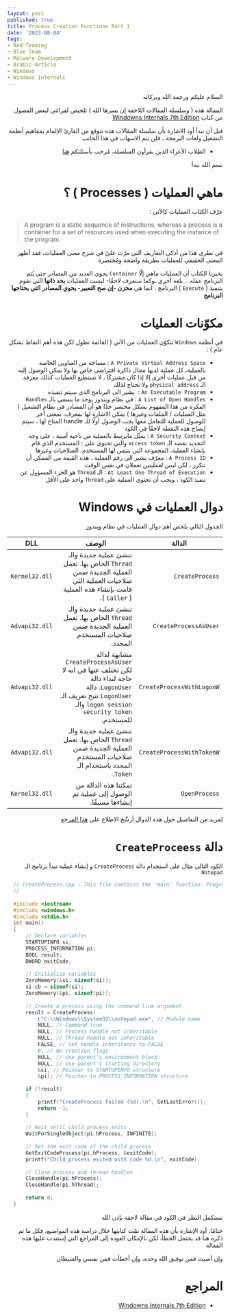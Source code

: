 ```yaml
---
layout: post
published: true
title: Process Creation Functions Part 1 
date: '2023-08-04'
tags:
- Red-Teaming
- Blue Team
- Malware Development
- Arabic-Article
- Windows
- Windows Internals
---
```


<div dir="rtl" markdown="1">

السلام عليكم ورحمة الله وبركاته 

المقالة هذه ( وسلسلة المقالات اللاحقة إن يسرها الله ) تلخيص لقرائتي لبعض الفصول من كتاب [Windowns Internals 7th Edition](https://learn.microsoft.com/en-us/sysinternals/resources/windows-internals) 

قبل أن نبدأ أود الاشارة بأن سلسلة المقالات هذه تتوقع من القارئ الإلمام بمفاهيم أنظمة التشغيل ولغات البرمجة ، فلن يتم الاسهاب في هذا الجانب

- الطلاب الأعزاء الذين يقرأون السلسلة، مُرحب بأسئلتكم [هنا](https://0xb1tbyte.github.io/calendar/)

بسم الله نبدأ 

# ماهي العمليات ( Processes ) ؟ 
عرّف الكتاب العمليات كالآتي :

</div>

> A program is a static sequence of instructions, whereas a process is a container for a set of resources used when executing the instance of the program.

<div dir="rtl" markdown="1">
في نظري هذا من أذكى التعاريف التي مرّت عليّ في شرح معنى العمليات، فقد أظهر المعنى الحقيقي للعمليات بطريقة واضحة ومُختصرة

يخبرنا الكتاب أن العمليات ماهي إلّا `Container` يحوي العديد من المصادر حتى يُتم البرنامج عمله .. بلغة أخرى ـوكما سنعرف لاحقًا- ليست العمليات **بحد ذاتها** التي تقوم بتنفيذ ( `Execute` ) البرنامج ، انما هي **مخزن -إن صح التعبير- يحوي المصادر التي يحتاجها البرنامج**

# مكوّنات العمليات 
في أنظمة `Windows` تتكوّن العمليات من الآتي ( القائمة تطول لكن هذه أهم النقاط بشكل عام ) : 
- `A Private Virtual Address Space` : مساحة من العناوين الخاصة بالعملية، كل عملية لديها مجال ذاكرة افتراضي خاص بها ولا يمكن الوصول إليه من قبل عمليات أخرى إلا إذا كان مشتركًا ، لا تستطيع العمليات كذلك معرفة الـ `physical address` ولا تحتاج لذلك
- `An Executable Program` :  يشير الى البرنامج الذي سيتم تنفيذه
- `A List of Open Handles` : في نظام ويندوز يوجد ما يسمى بالـ `Handles` الفكرة من هذا المفهوم بشكل مختصر جدًا هو أن المصادر في نظام التشغيل ( مثل العمليات / الملفات وغيرها ) يمكن الاشارة لها بمعرف، بمعنى آخر للوصول للعملية للتعامل معها يجب الوصول أولًا للـ handle المتاح لها ، سيتم إيضاح هذه النقطة لاحقًا في الكود
- `A Security Context` : يمثّل مايرتبط بالعملية من ناحية أمنية ، على وجه التحديد نقصد الـ `access token` والتي تحتوي على : المستخدم الذي قام بإنشاء العملية، المجموعة التي ينتمي لها المستخدم، الصلاحيات وغيرها
- `A Process ID` : معرّف يشير الى رقم العملية ، هذه القيمة من الممكن أن تتكرر ، لكن ليس لعمليتين تعملان في نفس الوقت
- `At Least One Thread of Execution` : الـ `Thread` هو الجزء المسؤول عن تنفيذ الكود ، ويجب أن تحتوي العملية على `Thread` واحد على الأقل

  
# دوال العمليات في Windows 
الجدول التالي يلخص أهم دوال العمليات في نظام ويندوز

| الدالة | الوصف | DLL |
| --- | --- | --- |
| `CreateProcess` | تنشئ عملية جديدة والـ `Thread` الخاص بها. تعمل العملية الجديدة ضمن صلاحيات العملية التي قامت بإنشاء هذه العملية ( `Caller` ). | `Kernel32.dll` |
| `CreateProcessAsUser` | تنشئ عملية جديدة والـ `Thread` الخاص بها. تعمل العملية الجديدة ضمن صلاحيات المستخدم المحدد. | `Advapi32.dll` |
| `CreateProcessWithLogonW` | مشابهة لدالة `CreateProcessAsUser` لكن تختلف عنها في انه لا حاجة لنداء دالة `LogonUser`. دالة `LogonUser` تتيح تعريف الـ `logon session` والـ `security token` للمستخدم. | `Advapi32.dll` |
| `CreateProcessWithTokenW` | تنشئ عملية جديدة والـ `Thread` الخاص بها. تعمل العملية الجديدة ضمن صلاحيات المستخدم المحدد باستخدام الـ `Token`. | `Advapi32.dll` |
| `OpenProcess` | تمكننا هذه الدالة من الوصول إلى عملية تم إنشاءها مسبقًا. | `Kernel32.dll` |

لمزيد من التفاصيل حول هذه الدوال أرشّح الاطلاع على [هذا المرجع](https://www.tenouk.com/crstufunction1.html)

# دالة `CreateProceess`
الكود التالي مثال على استخدام دالة `CreateProcess` و إنشاء عملية تبدأ برنامج الـ `Notepad`


</div>


```c
  // CreateProcess.cpp : This file contains the 'main' function. Program execution begins and ends there.
  //
  
  #include <iostream>
  #include <windows.h>
  #include <stdio.h>
  int main()
  {
      // Declare variables
      STARTUPINFO si;
      PROCESS_INFORMATION pi;
      BOOL result;
      DWORD exitCode;
  
      // Initialize variables
      ZeroMemory(&si, sizeof(si));
      si.cb = sizeof(si);
      ZeroMemory(&pi, sizeof(pi));
  
      // Create a process using the command line argument
      result = CreateProcess(
          L"C:\\Windows\\System32\\notepad.exe", // Module name
          NULL, // Command line
          NULL, // Process handle not inheritable
          NULL, // Thread handle not inheritable
          FALSE, // Set handle inheritance to FALSE
          0, // No creation flags
          NULL, // Use parent's environment block
          NULL, // Use parent's starting directory
          &si, // Pointer to STARTUPINFO structure
          &pi); // Pointer to PROCESS_INFORMATION structure
  
      if (!result)
      {
          printf("CreateProcess failed (%d).\n", GetLastError());
          return -1;
      }
  
      // Wait until child process exits
      WaitForSingleObject(pi.hProcess, INFINITE);
  
      // Get the exit code of the child process
      GetExitCodeProcess(pi.hProcess, &exitCode);
      printf("Child process exited with code %d.\n", exitCode);
  
      // Close process and thread handles
      CloseHandle(pi.hProcess);
      CloseHandle(pi.hThread);
  
      return 0;
  }
```


<div dir="rtl" markdown="1">

نستكمل النظر في الكود في مقالة لاحقة بإذن الله 

ختامًا، أود الإشارة بأن هذه المقالة تمّت كتابتها خلال دراسة هذه المواضيع، فكل ما تم ذكره هنا قد يحتمل الخطأ، لكن بالإمكان العودة إلى المراجع التي إستندت عليها هذه المقالة

وإن أصبت فمن توفيق الله وحده، وإن أخطأت فمن نفسي والشيطان

# المراجع 
-  [Windowns Internals 7th Edition](https://learn.microsoft.com/en-us/sysinternals/resources/windows-internals) 


</div>
